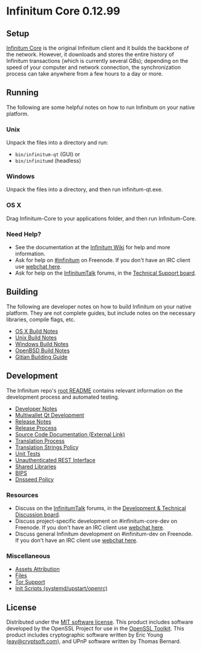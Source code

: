 Infinitum Core 0.12.99
=====================

Setup
---------------------
[Infinitum Core](http://bitcoin.org/en/download) is the original Infinitum client and it builds the backbone of the network. However, it downloads and stores the entire history of Infinitum transactions (which is currently several GBs); depending on the speed of your computer and network connection, the synchronization process can take anywhere from a few hours to a day or more.

Running
---------------------
The following are some helpful notes on how to run Infinitum on your native platform.

### Unix

Unpack the files into a directory and run:

- `bin/infinitum-qt` (GUI) or
- `bin/infinitumd` (headless)

### Windows

Unpack the files into a directory, and then run infinitum-qt.exe.

### OS X

Drag Infinitum-Core to your applications folder, and then run Infinitum-Core.

### Need Help?

* See the documentation at the [Infinitum Wiki](https://en.infinitum.it/wiki/Main_Page)
for help and more information.
* Ask for help on [#infinitum](http://webchat.freenode.net?channels=infinitum) on Freenode. If you don't have an IRC client use [webchat here](http://webchat.freenode.net?channels=infinitum).
* Ask for help on the [InfinitumTalk](https://infinitumtalk.org/) forums, in the [Technical Support board](https://infinitumtalk.org/index.php?board=4.0).

Building
---------------------
The following are developer notes on how to build Infinitum on your native platform. They are not complete guides, but include notes on the necessary libraries, compile flags, etc.

- [OS X Build Notes](build-osx.md)
- [Unix Build Notes](build-unix.md)
- [Windows Build Notes](build-windows.md)
- [OpenBSD Build Notes](build-openbsd.md)
- [Gitian Building Guide](gitian-building.md)

Development
---------------------
The Infinitum repo's [root README](/README.md) contains relevant information on the development process and automated testing.

- [Developer Notes](developer-notes.md)
- [Multiwallet Qt Development](multiwallet-qt.md)
- [Release Notes](release-notes.md)
- [Release Process](release-process.md)
- [Source Code Documentation (External Link)](https://dev.visucore.com/infinitum/doxygen/)
- [Translation Process](translation_process.md)
- [Translation Strings Policy](translation_strings_policy.md)
- [Unit Tests](unit-tests.md)
- [Unauthenticated REST Interface](REST-interface.md)
- [Shared Libraries](shared-libraries.md)
- [BIPS](bips.md)
- [Dnsseed Policy](dnsseed-policy.md)

### Resources
* Discuss on the [InfinitumTalk](https://infinitumtalk.org/) forums, in the [Development & Technical Discussion board](https://infinitumtalk.org/index.php?board=6.0).
* Discuss project-specific development on #infinitum-core-dev on Freenode. If you don't have an IRC client use [webchat here](http://webchat.freenode.net/?channels=infinitum-core-dev).
* Discuss general Infinitum development on #infinitum-dev on Freenode. If you don't have an IRC client use [webchat here](http://webchat.freenode.net/?channels=infinitum-dev).

### Miscellaneous
- [Assets Attribution](assets-attribution.md)
- [Files](files.md)
- [Tor Support](tor.md)
- [Init Scripts (systemd/upstart/openrc)](init.md)

License
---------------------
Distributed under the [MIT software license](http://www.opensource.org/licenses/mit-license.php).
This product includes software developed by the OpenSSL Project for use in the [OpenSSL Toolkit](https://www.openssl.org/). This product includes
cryptographic software written by Eric Young ([eay@cryptsoft.com](mailto:eay@cryptsoft.com)), and UPnP software written by Thomas Bernard.
